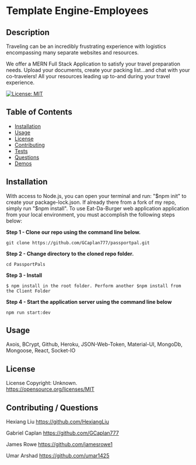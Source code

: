# Template Engine-Employees

## Description

Traveling can be an incredibly frustrating experience with logistics encompassing many separate websites and resources.

We offer a MERN Full Stack Application to satisfy your travel preparation needs. Upload your documents, create your packing list...and chat with your co-travelers! All your resources leading up to-and during your travel experience.

[![License: MIT](https://img.shields.io/badge/License-MIT-yellow.svg)](https://opensource.org/licenses/MIT)

## Table of Contents

- [Installation](#Installation)
- [Usage](#Usage)
- [License](#License)
- [Contributing](#Contributing)
- [Tests](#Tests)
- [Questions](#Questions)
- [Demos](#Demos)

## Installation

With access to Node.js, you can open your terminal and run: "$npm init" to create your package-lock.json. If already there from a fork of my repo, simply run "$npm install".
To use Eat-Da-Burger web application application from your local environment, you must accomplish the following steps below:

**Step 1 - Clone our repo using the command line below.**

```
git clone https://github.com/GCaplan777/passportpal.git
```

**Step 2 - Change directory to the cloned repo folder.**

```
cd PassportPals
```

**Step 3 - Install**

```
$ npm install in the root folder. Perform another $npm install from the Client Folder
```

**Step 4 - Start the application server using the command line below**

```
npm run start:dev
```

## Usage

Axois, BCrypt, Github, Heroku, JSON-Web-Token, Material-UI, MongoDb, Mongoose, React, Socket-IO

## License

License Copyright: Unknown. <br>https://opensource.org/licenses/MIT

## Contributing / Questions

Hexiang Liu
https://github.com/HexiangLiu

Gabriel Caplan
https://github.com/GCaplan777

James Rowe
https://github.com/jamesrowe1

Umar Arshad
https://github.com/umar1425

<br><br>
